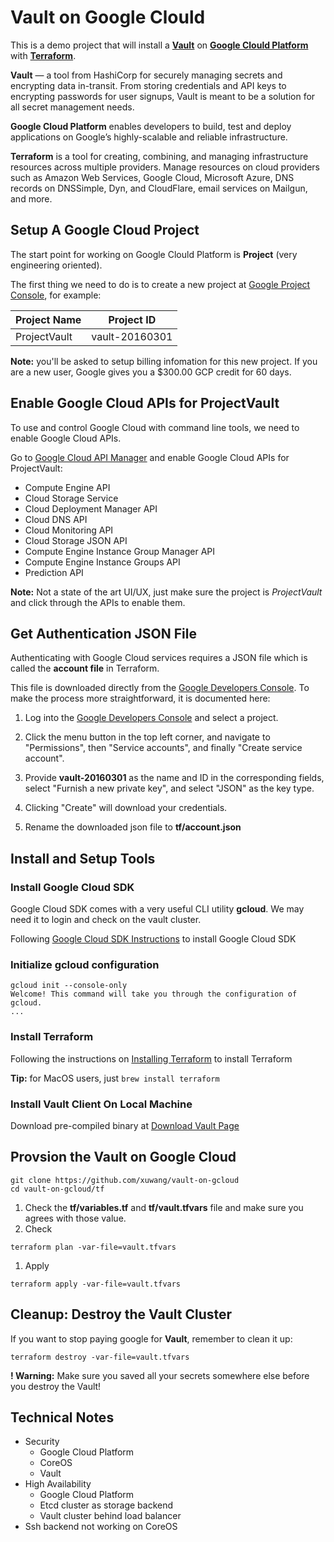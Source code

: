 # Vault on Google Clould

This is a demo project that will install a **[Vault][vault]** on **[Google Clould Platform][gCloud]** with **[Terraform][terraform]**.

**Vault** — a tool from HashiCorp for securely managing secrets and encrypting data in-transit. From storing credentials and API keys to encrypting passwords for user signups, Vault is meant to be a solution for all secret management needs.

**Google Cloud Platform** enables developers to build, test and deploy applications on Google’s highly-scalable and reliable infrastructure.

**Terraform** is a tool for creating, combining, and managing infrastructure resources across multiple providers. Manage resources on cloud providers such as Amazon Web Services, Google Cloud, Microsoft Azure, DNS records on DNSSimple, Dyn, and CloudFlare, email services on Mailgun, and more.


## Setup A Google Cloud Project

The start point for working on Google Clould Platform is **Project** (very engineering oriented).

The first thing we need to do is to create a new project at [Google Project Console][gProject], for example:

Project Name | Project ID
------------ | ----------
ProjectVault | vault-20160301


**Note:** you'll be asked to setup billing infomation for this new project. If you are a new user, Google gives you a $300.00 GCP credit for 60 days. 

## Enable Google Cloud APIs for ProjectVault

To use and control Google Cloud with command line tools, we need to enable Google Cloud APIs.

Go to [Google Cloud API Manager][gAPI]
and enable Google Cloud APIs for ProjectVault:

* Compute Engine API
* Cloud Storage Service
* Cloud Deployment Manager API
* Cloud DNS API
* Cloud Monitoring API
* Cloud Storage JSON API
* Compute Engine Instance Group Manager API
* Compute Engine Instance Groups API
* Prediction API

**Note:** Not a state of the art UI/UX, just make sure the project is *ProjectVault* and click through the APIs to enable them.

## Get Authentication JSON File

Authenticating with Google Cloud services requires a JSON file which is called the __account file__ in Terraform.

This file is downloaded directly from the [Google Developers Console][gProject]. To make the process more straightforward, it is documented here:

1. Log into the [Google Developers Console][gProject] and select a project.

1. Click the menu button in the top left corner, and navigate to "Permissions", then "Service accounts", and finally "Create service account".

1. Provide **vault-20160301** as the name and ID in the corresponding fields, select "Furnish a new private key", and select "JSON" as the key type.

1. Clicking "Create" will download your credentials.

1. Rename the downloaded json file to **tf/account.json**

## Install and Setup Tools
### Install Google Cloud SDK
Google Cloud SDK comes with a very useful CLI utility 
**gcloud**. We may need it to login and check on the vault cluster.

Following [Google Cloud SDK Instructions][gSDK] to install Google Cloud SDK

### Initialize gcloud configuration
```
gcloud init --console-only
Welcome! This command will take you through the configuration of gcloud.
...
```

### Install Terraform

Following the instructions on [Installing Terraform][installing-terraform] to install Terraform

**Tip:** for MacOS users, just `brew install terraform`

### Install Vault Client On Local Machine

Download pre-compiled binary at [Download Vault Page][vault-download]

## Provsion the Vault on Google Cloud
```shell
git clone https://github.com/xuwang/vault-on-gcloud
cd vault-on-gcloud/tf
```
1. Check the **tf/variables.tf** and **tf/vault.tfvars** file and make sure you agrees with those value.
1. Check
```shell
terraform plan -var-file=vault.tfvars
```
1. Apply
```shell
terraform apply -var-file=vault.tfvars
```

## Cleanup: Destroy the Vault Cluster

If you want to stop paying google for **Vault**, remember to clean it up:

```shell
terraform destroy -var-file=vault.tfvars
```
**! Warning:** Make sure you saved all your secrets somewhere else before you destroy the Vault!


## Technical Notes
* Security
	* Google Cloud Platform
	* CoreOS
	* Vault
* High Availability
	* Google Cloud Platform
	* Etcd cluster as storage backend
	* Vault cluster behind load balancer
* Ssh backend not working on CoreOS

[virtualbox]: https://www.virtualbox.org/
[vagrant]: https://www.vagrantup.com/downloads.html
[using-coreos]: http://coreos.com/docs/using-coreos/
[installing-terraform]: https://www.terraform.io/intro/getting-started/install.html
[gProject]: https://console.cloud.google.com/project
[gSDK]: https://cloud.google.com/sdk/
[gAPI]: https://console.cloud.google.com/apis
[vault]: https://www.hashicorp.com/blog/vault.html
[gCloud]: https://cloud.google.com/
[terraform]: https://www.terraform.io/
[CoreOS]: https://coreos.com/
[vault-download]: https://www.vaultproject.io/downloads.html
